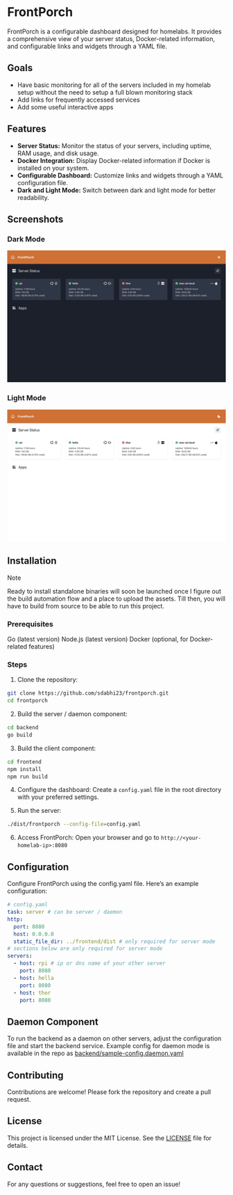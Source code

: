 # FrontPorch

FrontPorch is a configurable dashboard designed for homelabs. It provides a comprehensive view of your server status, Docker-related information, and configurable links and widgets through a YAML file.

## Goals

- Have basic monitoring for all of the servers included in my homelab setup without the need to setup a full blown monitoring stack
- Add links for frequently accessed services
- Add some useful interactive apps

## Features

- **Server Status:** Monitor the status of your servers, including uptime, RAM usage, and disk usage.
- **Docker Integration:** Display Docker-related information if Docker is installed on your system.
- **Configurable Dashboard:** Customize links and widgets through a YAML configuration file.
- **Dark and Light Mode:** Switch between dark and light mode for better readability.

## Screenshots

### Dark Mode

![Screenshot frontporch home page in dark mode](docs/dark_mode.jpeg)

### Light Mode

![Screenshot frontporch home page in light mode](docs/light_mode.jpeg)

## Installation

> [!NOTE]
> Ready to install standalone binaries will soon be launched once I figure out the build automation flow and a place to upload the assets. Till then, you will have to build from source to be able to run this project.

### Prerequisites

Go (latest version)
Node.js (latest version)
Docker (optional, for Docker-related features)

### Steps

1. Clone the repository:

```bash
git clone https://github.com/sdabhi23/frontporch.git
cd frontporch
```

2. Build the server / daemon component:

```bash
cd backend
go build
```
3. Build the client component:

```bash
cd frontend
npm install
npm run build
```

4. Configure the dashboard:
Create a `config.yaml` file in the root directory with your preferred settings.

5. Run the server:

```bash
./dist/frontporch --config-file=config.yaml
```

6. Access FrontPorch:
Open your browser and go to `http://<your-homelab-ip>:8080`

## Configuration
Configure FrontPorch using the config.yaml file. Here’s an example configuration:

```yaml
# config.yaml
task: server # can be server / daemon
http:
  port: 8080
  host: 0.0.0.0
  static_file_dir: ../frontend/dist # only required for server mode
# sections below are only required for server mode
servers:
  - host: rpi # ip or dns name of your other server
    port: 8080
  - host: hella
    port: 8080
  - host: thor
    port: 8080
```

## Daemon Component

To run the backend as a daemon on other servers, adjust the configuration file and start the backend service. Example config for daemon mode is available in the repo as [backend/sample-config.daemon.yaml](backend/sample-config.daemon.yaml)

## Contributing

Contributions are welcome! Please fork the repository and create a pull request.

## License

This project is licensed under the MIT License. See the [LICENSE](LICENSE) file for details.

## Contact

For any questions or suggestions, feel free to open an issue!
